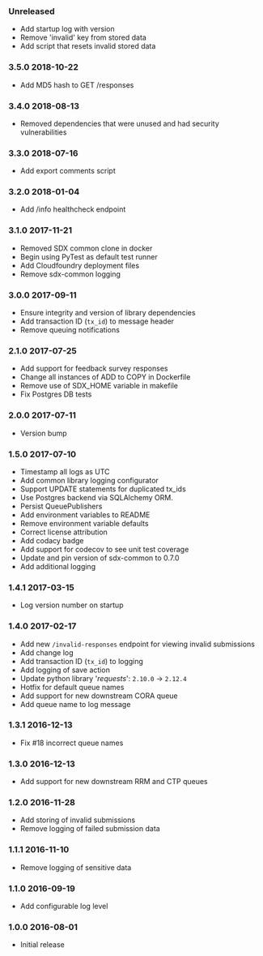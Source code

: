 ### Unreleased
  - Add startup log with version
  - Remove 'invalid' key from stored data
  - Add script that resets invalid stored data

### 3.5.0 2018-10-22
  - Add MD5 hash to GET /responses

### 3.4.0 2018-08-13
  - Removed dependencies that were unused and had security vulnerabilities
  
### 3.3.0 2018-07-16
  - Add export comments script

### 3.2.0 2018-01-04
  - Add /info healthcheck endpoint

### 3.1.0 2017-11-21
  - Removed SDX common clone in docker
  - Begin using PyTest as default test runner
  - Add Cloudfoundry deployment files
  - Remove sdx-common logging

### 3.0.0 2017-09-11
  - Ensure integrity and version of library dependencies
  - Add transaction ID (`tx_id`) to message header
  - Remove queuing notifications

### 2.1.0 2017-07-25
  - Add support for feedback survey responses
  - Change all instances of ADD to COPY in Dockerfile
  - Remove use of SDX_HOME variable in makefile
  - Fix Postgres DB tests

### 2.0.0 2017-07-11
  - Version bump

### 1.5.0 2017-07-10
  - Timestamp all logs as UTC
  - Add common library logging configurator
  - Support UPDATE statements for duplicated tx_ids
  - Use Postgres backend via SQLAlchemy ORM.
  - Persist QueuePublishers
  - Add environment variables to README
  - Remove environment variable defaults
  - Correct license attribution
  - Add codacy badge
  - Add support for codecov to see unit test coverage
  - Update and pin version of sdx-common to 0.7.0
  - Add additional logging

### 1.4.1 2017-03-15
  - Log version number on startup

### 1.4.0 2017-02-17
  - Add new `/invalid-responses` endpoint for viewing invalid submissions
  - Add change log
  - Add transaction ID (`tx_id`) to logging
  - Add logging of save action
  - Update python library '_requests_': `2.10.0` -> `2.12.4`
  - Hotfix for default queue names
  - Add support for new downstream CORA queue
  - Add queue name to log message

### 1.3.1 2016-12-13
  - Fix #18 incorrect queue names

### 1.3.0 2016-12-13
  - Add support for new downstream RRM and CTP queues

### 1.2.0 2016-11-28
  - Add storing of invalid submissions
  - Remove logging of failed submission data

### 1.1.1 2016-11-10
  - Remove logging of sensitive data

### 1.1.0 2016-09-19
  - Add configurable log level

### 1.0.0 2016-08-01
  - Initial release
